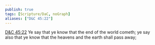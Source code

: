 ```yaml
---
publish: true
tags: [Scripture/DaC, noGraph]
aliases: ["D&C 45:22"]
---
```

[D&C 45:22](https://churchofjesuschrist.org/study/scriptures/dc-testament/dc/45?lang=eng&id=p22#p22) Ye say that ye know that the end of the world cometh; ye say also that ye know that the heavens and the earth shall pass away;
